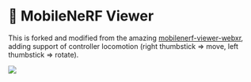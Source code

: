 # 📱 MobileNeRF Viewer

This is forked and modified from the amazing [mobilenerf-viewer-webxr](https://github.com/mrxz/mobilenerf-viewer-webxr), adding support of controller locomotion (right thumbstick => move, left thumbstick => rotate).

![](docs/emulator.gif)
